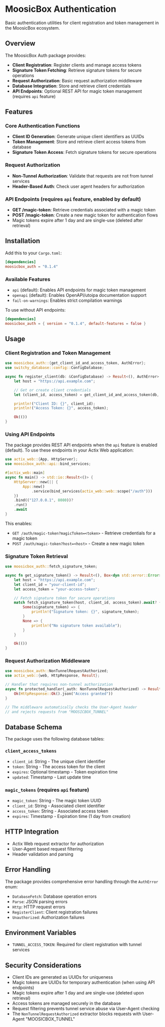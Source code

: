 # MoosicBox Authentication

Basic authentication utilities for client registration and token management in the MoosicBox ecosystem.

## Overview

The MoosicBox Auth package provides:

- **Client Registration**: Register clients and manage access tokens
- **Signature Token Fetching**: Retrieve signature tokens for secure operations
- **Request Authorization**: Basic request authorization middleware
- **Database Integration**: Store and retrieve client credentials
- **API Endpoints**: Optional REST API for magic token management (requires `api` feature)

## Features

### Core Authentication Functions

- **Client ID Generation**: Generate unique client identifiers as UUIDs
- **Token Management**: Store and retrieve client access tokens from database
- **Signature Token Access**: Fetch signature tokens for secure operations

### Request Authorization

- **Non-Tunnel Authorization**: Validate that requests are not from tunnel services
- **Header-Based Auth**: Check user agent headers for authorization

### API Endpoints (requires `api` feature, enabled by default)

- **GET /magic-token**: Retrieve credentials associated with a magic token
- **POST /magic-token**: Create a new magic token for authentication flows
- Magic tokens expire after 1 day and are single-use (deleted after retrieval)

## Installation

Add this to your `Cargo.toml`:

```toml
[dependencies]
moosicbox_auth = "0.1.4"
```

### Available Features

- `api` (default): Enables API endpoints for magic token management
- `openapi` (default): Enables OpenAPI/utoipa documentation support
- `fail-on-warnings`: Enables strict compilation warnings

To use without API endpoints:

```toml
[dependencies]
moosicbox_auth = { version = "0.1.4", default-features = false }
```

## Usage

### Client Registration and Token Management

```rust
use moosicbox_auth::{get_client_id_and_access_token, AuthError};
use switchy_database::config::ConfigDatabase;

async fn register_client(db: &ConfigDatabase) -> Result<(), AuthError> {
    let host = "https://api.example.com";

    // Get or create client credentials
    let (client_id, access_token) = get_client_id_and_access_token(db, host).await?;

    println!("Client ID: {}", client_id);
    println!("Access Token: {}", access_token);

    Ok(())
}
```

### Using API Endpoints

The package provides REST API endpoints when the `api` feature is enabled (default). To use these endpoints in your Actix Web application:

```rust
use actix_web::{App, HttpServer};
use moosicbox_auth::api::bind_services;

#[actix_web::main]
async fn main() -> std::io::Result<()> {
    HttpServer::new(|| {
        App::new()
            .service(bind_services(actix_web::web::scope("/auth")))
    })
    .bind(("127.0.0.1", 8080))?
    .run()
    .await
}
```

This enables:

- `GET /auth/magic-token?magicToken=<token>` - Retrieve credentials for a magic token
- `POST /auth/magic-token?host=<host>` - Create a new magic token

### Signature Token Retrieval

```rust
use moosicbox_auth::fetch_signature_token;

async fn get_signature_token() -> Result<(), Box<dyn std::error::Error>> {
    let host = "https://api.example.com";
    let client_id = "your-client-id";
    let access_token = "your-access-token";

    // Fetch signature token for secure operations
    match fetch_signature_token(host, client_id, access_token).await? {
        Some(signature_token) => {
            println!("Signature token: {}", signature_token);
        }
        None => {
            println!("No signature token available");
        }
    }

    Ok(())
}
```

### Request Authorization Middleware

```rust
use moosicbox_auth::NonTunnelRequestAuthorized;
use actix_web::{web, HttpResponse, Result};

// Handler that requires non-tunnel authorization
async fn protected_handler(_auth: NonTunnelRequestAuthorized) -> Result<HttpResponse> {
    Ok(HttpResponse::Ok().json("Access granted"))
}

// The middleware automatically checks the User-Agent header
// and rejects requests from "MOOSICBOX_TUNNEL"
```

## Database Schema

The package uses the following database tables:

### `client_access_tokens`

- `client_id`: String - The unique client identifier
- `token`: String - The access token for the client
- `expires`: Optional timestamp - Token expiration time
- `updated`: Timestamp - Last update time

### `magic_tokens` (requires `api` feature)

- `magic_token`: String - The magic token UUID
- `client_id`: String - Associated client identifier
- `access_token`: String - Associated access token
- `expires`: Timestamp - Expiration time (1 day from creation)

## HTTP Integration

- Actix Web request extractor for authorization
- User-Agent based request filtering
- Header validation and parsing

## Error Handling

The package provides comprehensive error handling through the `AuthError` enum:

- `DatabaseFetch`: Database operation errors
- `Parse`: JSON parsing errors
- `Http`: HTTP request errors
- `RegisterClient`: Client registration failures
- `Unauthorized`: Authorization failures

## Environment Variables

- `TUNNEL_ACCESS_TOKEN`: Required for client registration with tunnel services

## Security Considerations

- Client IDs are generated as UUIDs for uniqueness
- Magic tokens are UUIDs for temporary authentication (when using API endpoints)
- Magic tokens expire after 1 day and are single-use (deleted upon retrieval)
- Access tokens are managed securely in the database
- Request filtering prevents tunnel service abuse via User-Agent checking
- The `NonTunnelRequestAuthorized` extractor blocks requests with User-Agent "MOOSICBOX_TUNNEL"
